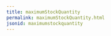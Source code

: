 ```yaml
---
title: maximumStockQuantity
permalink: maximumStockQuantity.html
jsonid: maximumstockquantity
---
```

